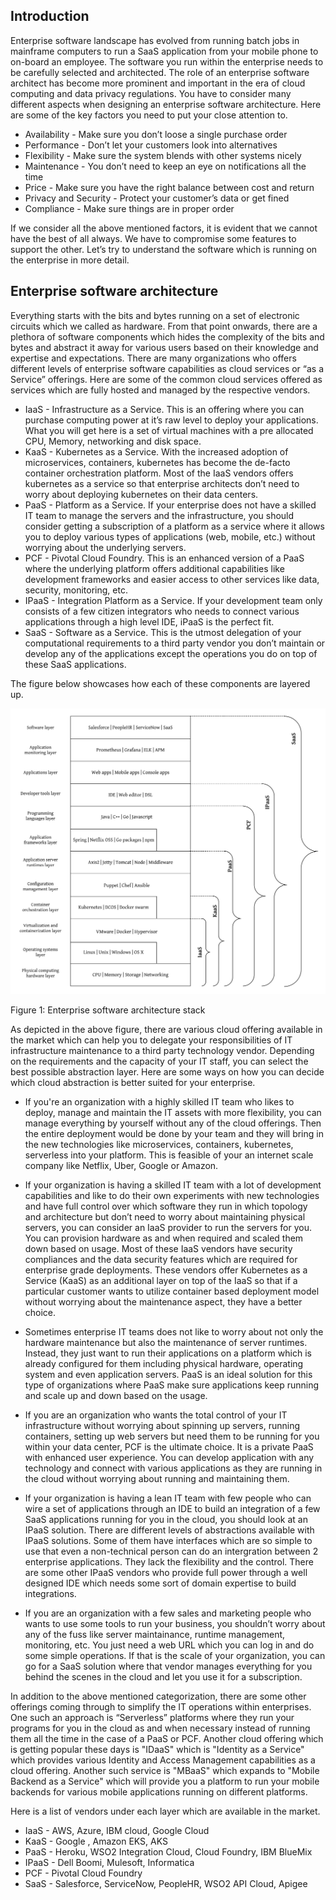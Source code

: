 ## Introduction
Enterprise software landscape has evolved from running batch jobs in mainframe computers to run a SaaS application from your mobile phone to on-board an employee. The software you run within the enterprise needs to be carefully selected and architected. The role of an enterprise software architect has become more prominent and important in the era of cloud computing and data privacy regulations. You have to consider many different aspects when designing an enterprise software architecture. Here are some of the key factors you need to put your close attention to.

- Availability - Make sure you don’t loose a single purchase order
- Performance - Don’t let your customers look into alternatives
- Flexibility - Make sure the system blends with other systems nicely
- Maintenance - You don’t need to keep an eye on notifications all the time
- Price - Make sure you have the right balance between cost and return
- Privacy and Security - Protect your customer’s data or get fined
- Compliance - Make sure things are in proper order

If we consider all the above mentioned factors, it is evident that we cannot have the best of all always. We have to compromise some features to support the other. Let’s try to understand the software which is running on the enterprise in more detail.

## Enterprise software architecture
Everything starts with the bits and bytes running on a set of electronic circuits which we called as hardware. From that point onwards, there are a plethora of software components which hides the complexity of the bits and bytes and abstract it away for various users based on their knowledge and expertise and expectations. There are many organizations who offers different levels of enterprise software capabilities as cloud services or “as a Service” offerings. Here are some of the common cloud services offered as services which are fully hosted and managed by the respective vendors. 

- IaaS - Infrastructure as a Service. This is an offering where you can purchase computing power at it’s raw level to deploy your applications. What you will get here is a set of virtual machines with a pre allocated CPU, Memory, networking and disk space. 
- KaaS - Kubernetes as a Service. With the increased adoption of microservices, containers, kubernetes has become the de-facto container orchestration platform. Most of the IaaS vendors offers kubernetes as a service so that enterprise architects don’t need to worry about deploying kubernetes on their data centers. 
- PaaS - Platform as a Service. If your enterprise does not have a skilled IT team to manage the servers and the infrastructure, you should consider getting a subscription of a platform as a service where it allows you to deploy various types of applications (web, mobile, etc.) without worrying about the underlying servers. 
- PCF - Pivotal Cloud Foundry. This is an enhanced version of a PaaS where the underlying platform offers additional capabilities like development frameworks and easier access to other services like data, security, monitoring, etc. 
- IPaaS - Integration Platform as a Service. If your development team only consists of a few citizen integrators who needs to connect various applications through a high level IDE, iPaaS is the perfect fit.
- SaaS - Software as a Service. This is the utmost delegation of your computational requirements to a third party vendor you don’t maintain or develop any of the applications except the operations you do on top of these SaaS applications. 

The figure below showcases how each of these components are layered up.


![Enterprise Software Stack](Enterprise-Software-Layered-Architecture.png)

Figure 1: Enterprise software architecture stack



As depicted in the above figure, there are various cloud offering available in the market which can help you to delegate your responsibilities of IT infrastructure maintenance to a third party technology vendor. Depending on the requirements and the capacity of your IT staff, you can select the best possible abstraction layer. Here are some ways on how you can decide which cloud abstraction is better suited for your enterprise. 

- If you're an organization with a highly skilled IT team who likes to deploy, manage and maintain the IT assets with more flexibility, you can manage everything by yourself without any of the cloud offerings. Then the entire deployment would be done by your team and they will bring in the new technologies like microservices, containers, kubernetes, serverless into your platform. This is feasible of your an internet scale company like Netflix, Uber, Google or Amazon. 

- If your organization is having a skilled IT team with a lot of development capabilities and like to do their own experiments with new technologies and have full control over which software they run in which topology and architecture but don’t need to worry about maintaining physical servers, you can consider an IaaS provider to run the servers for you. You can provision hardware as and when required and scaled them down based on usage. Most of these IaaS vendors have security compliances and the data security features which are required for enterprise grade deployments. These vendors offer Kubernetes as a Service (KaaS) as an additional layer on top of the IaaS so that if a particular customer wants to utilize container based deployment model without worrying about the maintenance aspect, they have a better choice. 

- Sometimes enterprise IT teams does not like to worry about not only the hardware maintenance but also the maintenance of server runtimes. Instead, they just want to run their applications on a platform which is already configured for them including physical hardware, operating system and even application servers. PaaS is an ideal solution for this type of organizations where PaaS make sure applications keep running and scale up and down based on the usage. 

- If you are an organization who wants the total control of your IT infrastructure without worrying about spinning up servers, running containers, setting up web servers but need them to be running for you within your data center, PCF is the ultimate choice. It is a private PaaS with enhanced user experience. You can develop application with any technology and connect with various applications as they are running in the cloud without worrying about running and maintaining them. 

- If your organization is having a lean IT team with few people who can wire a set of applications through an IDE to build an integration of a few SaaS applications running for you in the cloud, you should look at an IPaaS solution. There are different levels of abstractions available with IPaaS solutions. Some of them have interfaces which are so simple to use that even a non-technical person can do an intergration between 2 enterprise applications. They lack the flexibility and the control. There are some other IPaaS vendors who provide full power through a well designed IDE which needs some sort of domain expertise to build integrations. 

- If you are an organization with a few sales and marketing people who wants to use some tools to run your business, you shouldn’t worry about any of the fuss like server maintainance, runtime management, monitoring, etc. You just need a web URL which you can log in and do some simple operations. If that is the scale of your organization, you can go for a SaaS solution where that vendor manages everything for you behind the scenes in the cloud and let you use it for a subscription.


In addition to the above mentioned categorization, there are some other offerings coming through to simplify the IT operations within enterprises. One such an approach is “Serverless” platforms where they run your programs for you in the cloud as and when necessary instead of running them all the time in the case of a PaaS or PCF. Another cloud offering which is getting popular these days is "IDaaS" which is "Identity as a Service" which provides various Identity and Access Management capabilities as a cloud offering. Another such service is "MBaaS" which expands to "Mobile Backend as a Service" which will provide you a platform to run your mobile backends for various mobile applications running on different platforms. 

Here is a list of vendors under each layer which are available in the market.

- IaaS - AWS, Azure, IBM cloud, Google Cloud
- KaaS - Google , Amazon EKS, AKS
- PaaS - Heroku, WSO2 Integration Cloud, Cloud Foundry, IBM BlueMix
- IPaaS - Dell Boomi, Mulesoft, Informatica
- PCF - Pivotal Cloud Foundry
- SaaS - Salesforce, ServiceNow, PeopleHR, WSO2 API Cloud, Apigee




